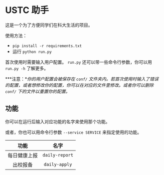 # USTC 助手

这是一个为了方便同学们在科大生活的项目。

使用方法：

- `pip install -r requirements.txt`
- 运行 `python run.py` 

首次使用时需要输入用户配置。 `run.py` 还可以带一些命令行参数，你可以用 `run.py -h` 了解更多。

***注意：**你的用户配置会被保存在 `conf/` 文件夹内。若首次使用时输入了错误的配置，或者想修改你的配置，你可以在对应的文件里修改。或者你可以删除 `conf/` 下的文件以重置你的配置。*

## 功能

你可以在运行后输入对应功能的名字来使用那个功能。

或者，你也可以用命令行参数 `--service SERVICE` 来指定使用的功能。

|功能|名字|
|:---:|:---:|
|每日健康上报|`daily-report`|
|出校报备|`daily-apply`|
